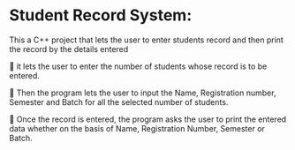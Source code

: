 # Student Record System:

This a C++ project that lets the user to enter students record and then print the record by the details entered

📌 it lets the user to enter the number of students whose record is to be entered.

📌 Then the program lets the user to input the Name, Registration number, Semester and Batch for all the selected number of students.

📌 Once the record is entered, the program asks the user to print the entered data whether on the basis of Name, Registration Number, Semester or Batch.